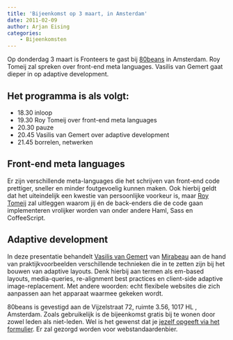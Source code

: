 ```yaml
---
title: 'Bijeenkomst op 3 maart, in Amsterdam'
date: 2011-02-09
author: Arjan Eising
categories:
    - Bijeenkomsten
---
```


Op donderdag 3 maart is Fronteers te gast bij [80beans](http://www.80beans.com/) in Amsterdam. Roy Tomeij zal spreken over front-end meta languages. Vasilis van Gemert gaat dieper in op adaptive development.

## Het programma is als volgt:

-   18.30 inloop
-   19.30 Roy Tomeij over front-end meta languages
-   20.30 pauze
-   20.45 Vasilis van Gemert over adaptive development
-   21.45 borrelen, netwerken

## Front-end meta languages

Er zijn verschillende meta-languages die het schrijven van front-end code prettiger, sneller en minder foutgevoelig kunnen maken. Ook hierbij geldt dat het uiteindelijk een kwestie van persoonlijke voorkeur is, maar [Roy Tomeij](https://twitter.com/roy) zal uitleggen waarom jij én de back-enders die de code gaan implementeren vrolijker worden van onder andere Haml, Sass en CoffeeScript.

## Adaptive development

In deze presentatie behandelt [Vasilis van Gemert](http://vasilis.nl) van [Mirabeau](http://mirabeau.nl) aan de hand van praktijkvoorbeelden verschillende technieken die in te zetten zijn bij het bouwen van adaptive layouts. Denk hierbij aan termen als em-based layouts, media-queries, re-alignment best practices en client-side adaptive image-replacement. Met andere woorden: echt flexibele websites die zich aanpassen aan het apparaat waarmee gekeken wordt.

80beans is gevestigd aan de Vijzelstraat 72, ruimte 3.56, 1017 HL , Amsterdam. Zoals gebruikelijk is de bijeenkomst gratis bij te wonen door zowel leden als niet-leden. Wel is het gewenst dat je [jezelf opgeeft via het formulier](/bijeenkomsten/2011/80beans#formulier-1). Er zal gezorgd worden voor webstandaardenbier.
